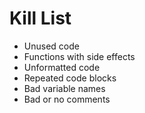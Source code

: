 Kill List
=========
* Unused code
* Functions with side effects
* Unformatted code
* Repeated code blocks
* Bad variable names
* Bad or no comments
